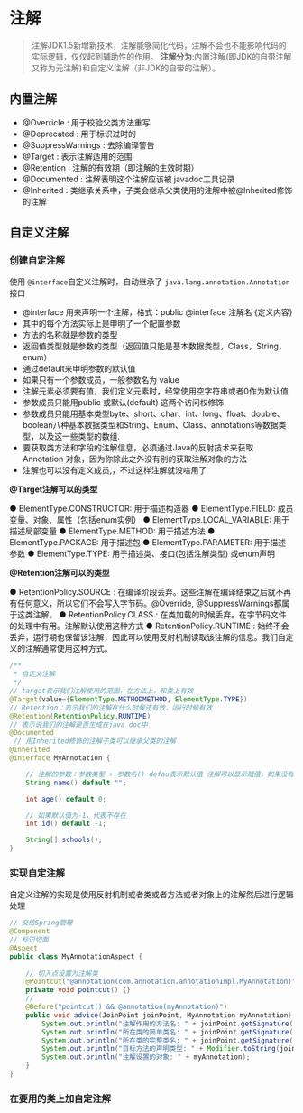 # 注解
>注解JDK1.5新增新技术，注解能够简化代码，注解不会也不能影响代码的实际逻辑，仅仅起到辅助性的作用。
>**注解分为**:内置注解(即JDK的自带注解又称为元注解)和自定义注解（非JDK的自带的注解）。

## 内置注解
- @Overricle : 用于校验父类方法重写
- @Deprecated : 用于标识过时的
- @SuppressWarnings : 去除编译警告
- @Target : 表示注解适用的范围
- @Retention : 注解的有效期（即注解的生效时期）
- @Documented : 注解表明这个注解应该被 javadoc工具记录
- @Inherited : 类继承关系中，子类会继承父类使用的注解中被@Inherited修饰的注解

## 自定义注解
### 创建自定注解
使用 `@interface`自定义注解时，自动继承了 `java.lang.annotation.Annotation`接口

- @interface 用来声明一个注解，格式：public @interface 注解名 {定义内容}
- 其中的每个方法实际上是申明了一个配置参数
- 方法的名称就是参数的类型
- 返回值类型就是参数的类型（返回值只能是基本数据类型，Class，String，enum）
- 通过default来申明参数的默认值
- 如果只有一个参数成员，一般参数名为 value
- 注解元素必须要有值，我们定义元素时，经常使用空字符串或者0作为默认值
- 参数成员只能用public 或默认(default) 这两个访问权修饰
- 参数成员只能用基本类型byte、short、char、int、long、float、double、boolean八种基本数据类型和String、Enum、Class、annotations等数据类型，以及这一些类型的数组.
- 要获取类方法和字段的注解信息，必须通过Java的反射技术来获取 Annotation 对象，因为你除此之外没有别的获取注解对象的方法
- 注解也可以没有定义成员,，不过这样注解就没啥用了


**@Target注解可以的类型**

  ● ElementType.CONSTRUCTOR: 用于描述构造器
  ● ElementType.FIELD: 成员变量、对象、属性（包括enum实例）
  ● ElementType.LOCAL_VARIABLE: 用于描述局部变量
  ● ElementType.METHOD: 用于描述方法
  ● ElementType.PACKAGE: 用于描述包
  ● ElementType.PARAMETER: 用于描述参数
  ● ElementType.TYPE: 用于描述类、接口(包括注解类型) 或enum声明
 
**@Retention注解可以的类型**

   ●  RetentionPolicy.SOURCE : 在编译阶段丢弃。这些注解在编译结束之后就不再有任何意义，所以它们不会写入字节码。@Override, @SuppressWarnings都属于这类注解。
   ●  RetentionPolicy.CLASS : 在类加载的时候丢弃。在字节码文件的处理中有用。注解默认使用这种方式
   ●  RetentionPolicy.RUNTIME : 始终不会丢弃，运行期也保留该注解，因此可以使用反射机制读取该注解的信息。我们自定义的注解通常使用这种方式。
```java
/**
 * 自定义注解
 */
// target表示我们注解使用的范围，在方法上，和类上有效
@Target(value={ElementType.METHODMETHOD, ElementType.TYPE})  
// Retention：表示我们的注解在什么时候还有效，运行时候有效
@Retention(RetentionPolicy.RUNTIME)   
// 表示说我们的注解是否生成在java doc中
@Documented   
 // 用Inherited修饰的注解子类可以继承父类的注解
@Inherited  
@interface MyAnnotation {

    // 注解的参数：参数类型 + 参数名() defau表示默认值 注解可以显示赋值，如果没有默认值，我们就必须给注解赋值
    String name() default "";

    int age() default 0;

    // 如果默认值为-1，代表不存在
    int id() default -1;

    String[] schools();
}
```

### 实现自定注解
自定义注解的实现是使用反射机制或者类或者方法或者对象上的注解然后进行逻辑处理
```java
// 交给Spring管理
@Component
// 标识切面
@Aspect
public class MyAnnotationAspect {
    
    // 切入点设置为注解类
    @Pointcut("@annotation(com.annotation.annotationImpl.MyAnnotation)")
    private void pointcut() {}
    // 
    @Before("pointcut() && @annotation(myAnnotation)")
    public void advice(JoinPoint joinPoint, MyAnnotation myAnnotation) {
        System.out.println("注解作用的方法名: " + joinPoint.getSignature().getName());
        System.out.println("所在类的简单类名: " + joinPoint.getSignature().getDeclaringType().getSimpleName());
        System.out.println("所在类的完整类名: " + joinPoint.getSignature().getDeclaringType());
        System.out.println("目标方法的声明类型: " + Modifier.toString(joinPoint.getSignature().getModifiers()));
        System.out.println("注解设置的对象: " + myAnnotation);
    }
}
```

### 在要用的类上加自定注解